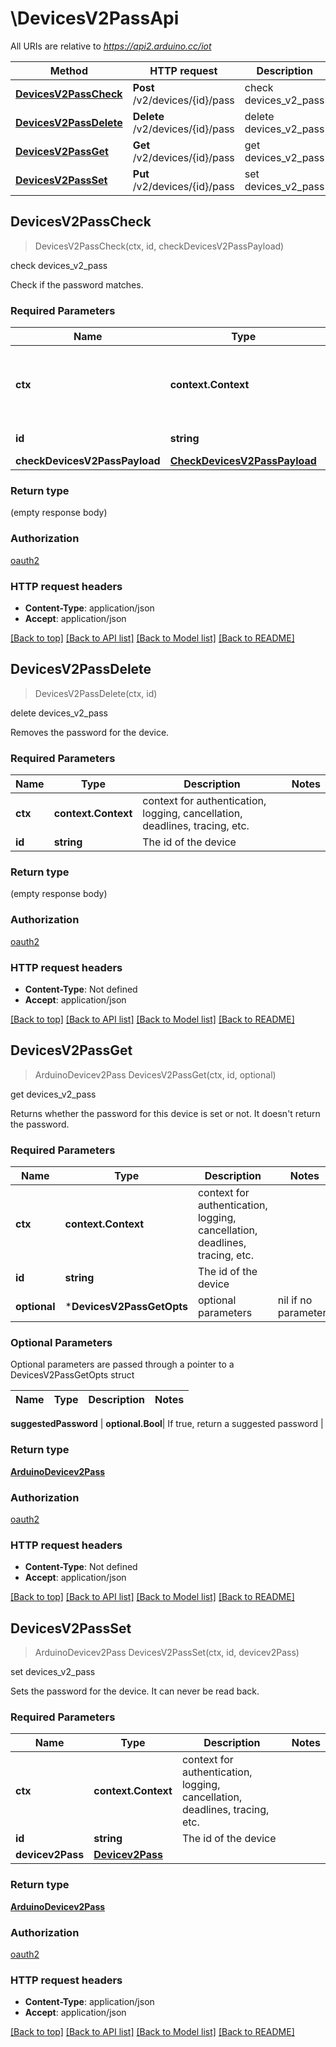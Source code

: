 # \DevicesV2PassApi

All URIs are relative to *https://api2.arduino.cc/iot*

Method | HTTP request | Description
------------- | ------------- | -------------
[**DevicesV2PassCheck**](DevicesV2PassApi.md#DevicesV2PassCheck) | **Post** /v2/devices/{id}/pass | check devices_v2_pass
[**DevicesV2PassDelete**](DevicesV2PassApi.md#DevicesV2PassDelete) | **Delete** /v2/devices/{id}/pass | delete devices_v2_pass
[**DevicesV2PassGet**](DevicesV2PassApi.md#DevicesV2PassGet) | **Get** /v2/devices/{id}/pass | get devices_v2_pass
[**DevicesV2PassSet**](DevicesV2PassApi.md#DevicesV2PassSet) | **Put** /v2/devices/{id}/pass | set devices_v2_pass



## DevicesV2PassCheck

> DevicesV2PassCheck(ctx, id, checkDevicesV2PassPayload)

check devices_v2_pass

Check if the password matches.

### Required Parameters


Name | Type | Description  | Notes
------------- | ------------- | ------------- | -------------
**ctx** | **context.Context** | context for authentication, logging, cancellation, deadlines, tracing, etc.
**id** | **string**| The id of the device | 
**checkDevicesV2PassPayload** | [**CheckDevicesV2PassPayload**](CheckDevicesV2PassPayload.md)|  | 

### Return type

 (empty response body)

### Authorization

[oauth2](../README.md#oauth2)

### HTTP request headers

- **Content-Type**: application/json
- **Accept**: application/json

[[Back to top]](#) [[Back to API list]](../README.md#documentation-for-api-endpoints)
[[Back to Model list]](../README.md#documentation-for-models)
[[Back to README]](../README.md)


## DevicesV2PassDelete

> DevicesV2PassDelete(ctx, id)

delete devices_v2_pass

Removes the password for the device.

### Required Parameters


Name | Type | Description  | Notes
------------- | ------------- | ------------- | -------------
**ctx** | **context.Context** | context for authentication, logging, cancellation, deadlines, tracing, etc.
**id** | **string**| The id of the device | 

### Return type

 (empty response body)

### Authorization

[oauth2](../README.md#oauth2)

### HTTP request headers

- **Content-Type**: Not defined
- **Accept**: application/json

[[Back to top]](#) [[Back to API list]](../README.md#documentation-for-api-endpoints)
[[Back to Model list]](../README.md#documentation-for-models)
[[Back to README]](../README.md)


## DevicesV2PassGet

> ArduinoDevicev2Pass DevicesV2PassGet(ctx, id, optional)

get devices_v2_pass

Returns whether the password for this device is set or not. It doesn't return the password.

### Required Parameters


Name | Type | Description  | Notes
------------- | ------------- | ------------- | -------------
**ctx** | **context.Context** | context for authentication, logging, cancellation, deadlines, tracing, etc.
**id** | **string**| The id of the device | 
 **optional** | ***DevicesV2PassGetOpts** | optional parameters | nil if no parameters

### Optional Parameters

Optional parameters are passed through a pointer to a DevicesV2PassGetOpts struct


Name | Type | Description  | Notes
------------- | ------------- | ------------- | -------------

 **suggestedPassword** | **optional.Bool**| If true, return a suggested password | 

### Return type

[**ArduinoDevicev2Pass**](ArduinoDevicev2Pass.md)

### Authorization

[oauth2](../README.md#oauth2)

### HTTP request headers

- **Content-Type**: Not defined
- **Accept**: application/json

[[Back to top]](#) [[Back to API list]](../README.md#documentation-for-api-endpoints)
[[Back to Model list]](../README.md#documentation-for-models)
[[Back to README]](../README.md)


## DevicesV2PassSet

> ArduinoDevicev2Pass DevicesV2PassSet(ctx, id, devicev2Pass)

set devices_v2_pass

Sets the password for the device. It can never be read back.

### Required Parameters


Name | Type | Description  | Notes
------------- | ------------- | ------------- | -------------
**ctx** | **context.Context** | context for authentication, logging, cancellation, deadlines, tracing, etc.
**id** | **string**| The id of the device | 
**devicev2Pass** | [**Devicev2Pass**](Devicev2Pass.md)|  | 

### Return type

[**ArduinoDevicev2Pass**](ArduinoDevicev2Pass.md)

### Authorization

[oauth2](../README.md#oauth2)

### HTTP request headers

- **Content-Type**: application/json
- **Accept**: application/json

[[Back to top]](#) [[Back to API list]](../README.md#documentation-for-api-endpoints)
[[Back to Model list]](../README.md#documentation-for-models)
[[Back to README]](../README.md)

